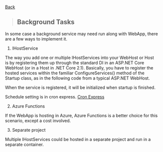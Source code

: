 [Back](../README.md)

> ## Background Tasks 


In some case a background service may need run along with WebApp, there are a few ways to implement it.

1. IHostService  

The way you add one or multiple IHostServices into your WebHost or Host is by registering them up through the standard DI in an ASP.NET Core WebHost (or in a Host in .NET Core 2.1). Basically, you have to register the hosted services within the familiar ConfigureServices() method of the Startup class, as in the following code from a typical ASP.NET WebHost. 

When the service is registered, it will be initialized when startup is finished. 

Schedule setting is in cron express. [Cron Express](https://en.wikipedia.org/wiki/Cron)

2. Azure Functions

If the WebApp is hosting in Azure, Azure Functions is a better choice for this scenario, except a cost involved.

3. Separate project

Multiple IHostServices could be hosted in a separate project and run in a separate container.

